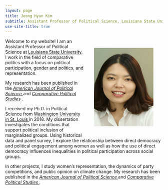```yaml
---
layout: page
title: Jeong Hyun Kim
subtitle: Assistant Professor of Political Science, Louisiana State University
use-site-title: true
---
```


<img src="/img/Kim_picture_2016.jpg" align="right" alt="JKim profile" height="250" width="190" hspace="30" vspace="30"> 

<p> Welcome to my website! I am an Assistant Professor of Political Science at <a href="https://www.lsu.edu/hss/polisci/" target="_blank"> Louisiana State University</a>. I work in the field of comparative politics with a focus on political participation, gender and politics, and representation. </p> My research has been published in the <i> <a href="https://onlinelibrary.wiley.com/doi/full/10.1111/ajps.12420"> American Journal of Political Science </a> </i> and <i> <a href="https://journals.sagepub.com/doi/full/10.1177/0010414015576745"> Comparative Political Studies </a>.</i> </p>

<p> I received my Ph.D. in Political Science from <a href="http://polisci.wustl.edu//" target="_blank"> Washington University in St. Louis </a> in 2018. My dissertation investigates the conditions that support political inclusion of marginalized groups. Using historical data and panel survey, I explore the relationship between direct democracy and political engagement among women as well as how the use of direct democracy influences inequalities in political participation across social groups.</p>

<p>In other projects, I study women’s representation, the dynamics of party competitions, and public opinion on climate change. My research has been published in the <i> <a href="https://onlinelibrary.wiley.com/doi/full/10.1111/ajps.12420"> American Journal of Political Science </a> </i> and <i> <a href="https://journals.sagepub.com/doi/full/10.1177/0010414015576745"> Comparative Political Studies </a>.</i> </p>
